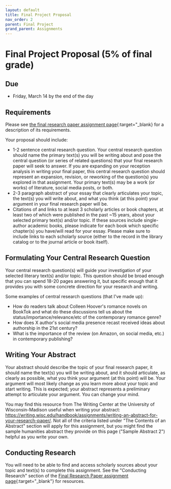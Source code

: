 ```yaml
---
layout: default
title: Final Project Proposal
nav_order: 2
parent: Final Project
grand_parent: Assignments
---
```

# Final Project Proposal (5% of final grade)
## Due
- Friday, March 14 by the end of the day

## Requirements
Please see [the final research paper assignment page](https://lindsaythomas.net/engl4771s25/assignments/final-project/paper.html){:target="_blank} for a description of its requirements.

Your proposal should include:
- 1-2 sentence central research question. Your central research question should name the primary text(s) you will be writing about and pose the central question (or series of related questions) that your final research paper will seek to answer. If you are expanding on your reception analysis in writing your final paper, this central research question should represent an expansion, revision, or reworking of the question(s) you explored in that assignment. Your primary text(s) may be a work (or works) of literature, social media posts, or both.
- 2-3 paragraph abstract of your essay that clearly articulates your topic, the text(s) you will write about, and what you think (at this point) your argument in your final research paper will be.
- Citations of and links to at least 3 scholarly articles or book chapters, at least two of which were published in the past ~15 years, about your selected primary text(s) and/or topic. If these sources include single-author academic books, please indicate for each book which specific chapter(s) you have/will read for your essay. Please make sure to include links to each scholarly source (either to the record in the library catalog or to the journal article or book itself).

## Formulating Your Central Research Question
Your central research question(s) will guide your investigation of your selected literary text(s) and/or topic. This question should be broad enough that you can spend 18-20 pages answering it, but specific enough that it provides you with some concrete direction for your research and writing.

Some examples of central research questions (that I've made up):
- How do readers talk about Colleen Hoover's romance novels on BookTok and what do these discussions tell us about the status/importance/relevance/etc of the contemporary romance genre?
- How does X author's social media presence recast received ideas about authorship in the 21st century?
- What is the importance of the review (on Amazon, on social media, etc.) in contemporary publishing?

## Writing Your Abstract
Your abstract should describe the topic of your final research paper, it should name the text(s) you will be writing about, and it should articulate, as clearly as possible, what you think your argument (at this point) will be. Your argument will most likely change as you learn more about your topic and start writing. This is expected; your abstract represents a preliminary attempt to articulate your argument. You can change your mind.

You may find this resource from The Writing Center at the University of Wisconsin-Madison useful when writing your abstract: <https://writing.wisc.edu/handbook/assignments/writing-an-abstract-for-your-research-paper/>. Not all of the criteria listed under "The Contents of an Abstract" section will apply for this assignment, but you might find the sample humanities abstract they provide on this page ("Sample Abstract 2") helpful as you write your own.

## Conducting Research
You will need to be able to find and access scholarly sources about your topic and text(s) to complete this assignment. See the "Conducting Research" section of the [Final Research Paper assignment page](https://lindsaythomas.net/engl4771s25/assignments/final-project/paper.html#conducting-research){:target="_blank"} for resources.
